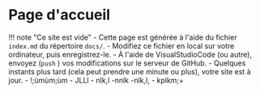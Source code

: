 # Page d'accueil

!!! note "Ce site est vide"
    - Cette page est générée à l'aide du fichier ```index.md``` du répertoire ```docs/```.
    - Modifiez ce fichier en local sur votre ordinateur, puis enregistrez-le.
    - À l'aide de VisualStudioCode (ou autre), envoyez (```push``` ) vos modifications sur le serveur de GitHub.
    - Quelques instants plus tard (cela peut prendre une minute ou plus), votre site est à jour.
    - !;ùmùm;ùm
    - JLLl
    - nlk,l
    -nnlk
    -nlk,l,
    - kplkm;+

    
